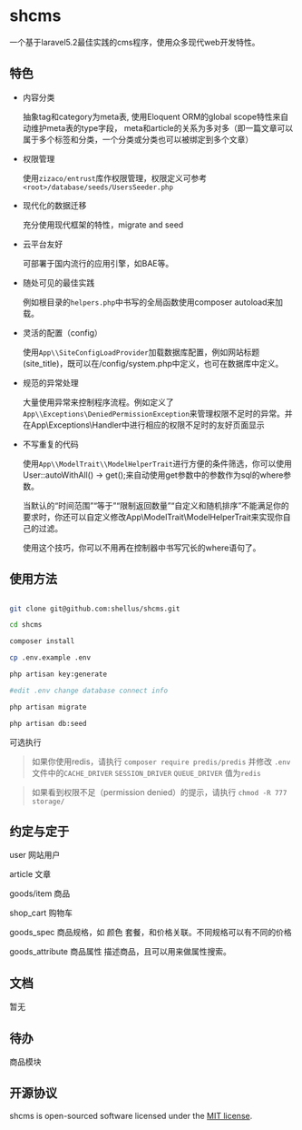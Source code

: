 # shcms

一个基于laravel5.2最佳实践的cms程序，使用众多现代web开发特性。

## 特色
 - 内容分类
 
   抽象tag和category为meta表, 使用Eloquent ORM的global scope特性来自动维护meta表的type字段，
 meta和article的关系为多对多（即一篇文章可以属于多个标签和分类，一个分类或分类也可以被绑定到多个文章）

 - 权限管理
 
   使用`zizaco/entrust`库作权限管理，权限定义可参考`<root>/database/seeds/UsersSeeder.php`

 - 现代化的数据迁移
 
   充分使用现代框架的特性，migrate and seed

 - 云平台友好

   可部署于国内流行的应用引擎，如BAE等。
   
 - 随处可见的最佳实践

   例如根目录的`helpers.php`中书写的全局函数使用composer autoload来加载。
   
 - 灵活的配置（config）

   使用`App\\SiteConfigLoadProvider`加载数据库配置，例如网站标题(site_title)，既可以在<root>/config/system.php中定义，也可在数据库中定义。
 - 规范的异常处理

   大量使用异常来控制程序流程。例如定义了`App\\Exceptions\DeniedPermissionException`来管理权限不足时的异常。并在App\\Exceptions\Handler中进行相应的权限不足时的友好页面显示
   
 - 不写重复的代码

   使用`App\\ModelTrait\\ModelHelperTrait`进行方便的条件筛选，你可以使用User::autoWithAll() -> get();来自动使用get参数中的参数作为sql的where参数。
   
   当默认的“时间范围”“等于”“限制返回数量”“自定义和随机排序”不能满足你的要求时，你还可以自定义修改App\\ModelTrait\\ModelHelperTrait来实现你自己的过滤。
   
   使用这个技巧，你可以不用再在控制器中书写冗长的where语句了。
 

## 使用方法

```bash

git clone git@github.com:shellus/shcms.git

cd shcms

composer install

cp .env.example .env

php artisan key:generate

#edit .env change database connect info

php artisan migrate

php artisan db:seed

```

可选执行

> 如果你使用redis，请执行 `composer require predis/predis` 
> 并修改 `.env` 文件中的`CACHE_DRIVER` `SESSION_DRIVER` `QUEUE_DRIVER` 值为`redis`

> 如果看到权限不足（permission denied）的提示，请执行 `chmod -R 777 storage/`

## 约定与定于

user 网站用户

article 文章

goods/item 商品

shop_cart 购物车

goods_spec 商品规格，如 颜色 套餐，和价格关联。不同规格可以有不同的价格

goods_attribute 商品属性 描述商品，且可以用来做属性搜索。


## 文档

暂无

## 待办

商品模块

## 开源协议

shcms is open-sourced software licensed under the [MIT license](http://opensource.org/licenses/MIT).
